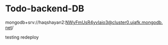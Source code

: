 # Todo-backend-DB
mongodb+srv://haqshayan2:NWyFmUsR4yvIaio3@cluster0.ujafk.mongodb.net/

testing redeploy

